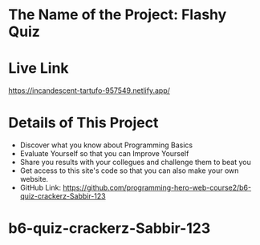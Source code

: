 # The Name of the Project: Flashy Quiz

# Live Link
https://incandescent-tartufo-957549.netlify.app/

# Details of This Project
* Discover what you know about Programming Basics
* Evaluate Yourself so that you can Improve Yourself
* Share you results with your collegues and challenge them to beat you
* Get access to this site's code so that you can also make your own website. 
* GitHub Link: https://github.com/programming-hero-web-course2/b6-quiz-crackerz-Sabbir-123

# b6-quiz-crackerz-Sabbir-123
